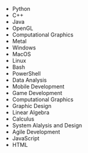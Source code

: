 - Python
- C++
- Java
- OpenGL
- Computational Graphics
- Metal
- Windows
- MacOS
- Linux
- Bash 
- PowerShell
- Data Analysis
- Mobile Development
- Game Development
- Computational Graphics
- Graphic Design
- Linear Algebra
- Calculus
- System Alalysis and Design
- Agile Development
- JavaScript
- HTML
